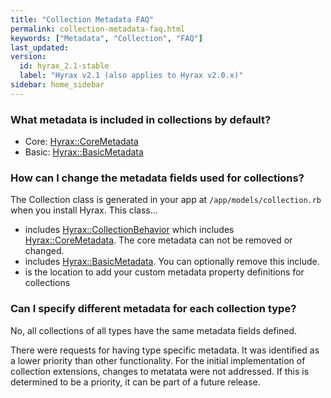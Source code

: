 ```yaml
---
title: "Collection Metadata FAQ"
permalink: collection-metadata-faq.html
keywords: ["Metadata", "Collection", "FAQ"]
last_updated:
version:
  id: hyrax_2.1-stable
  label: "Hyrax v2.1 (also applies to Hyrax v2.0.x)"
sidebar: home_sidebar
---
```


### What metadata is included in collections by default?

- Core: [Hyrax::CoreMetadata](https://github.com/samvera/hyrax/blob/master/app/models/concerns/hyrax/core_metadata.rb)
- Basic: [Hyrax::BasicMetadata](https://github.com/samvera/hyrax/blob/master/app/models/concerns/hyrax/basic_metadata.rb)

### How can I change the metadata fields used for collections?

The Collection class is generated in your app at `/app/models/collection.rb` when you install Hyrax. This class...

- includes [Hyrax::CollectionBehavior](https://github.com/samvera/hyrax/blob/master/app/models/concerns/hyrax/collection_behavior.rb) which includes [Hyrax::CoreMetadata](https://github.com/samvera/hyrax/blob/master/app/models/concerns/hyrax/core_metadata.rb). The core metadata can not be removed or changed.
- includes [Hyrax::BasicMetadata](https://github.com/samvera/hyrax/blob/master/app/models/concerns/hyrax/basic_metadata.rb). You can optionally remove this include.
- is the location to add your custom metadata property definitions for collections

### Can I specify different metadata for each collection type?

No, all collections of all types have the same metadata fields defined.

There were requests for having type specific metadata. It was identified as a lower priority than other functionality. For the initial implementation of collection extensions, changes to metatata were not addressed. If this is determined to be a priority, it can be part of a future release.
